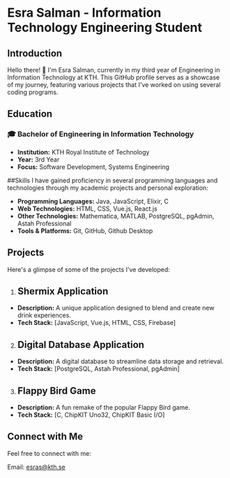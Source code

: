 # Esra Salman - Information Technology Engineering Student
## Introduction
Hello there! 👋 I'm Esra Salman, currently in my third year of Engineering in Information Technology at KTH. This GitHub profile serves as a showcase of my journey, featuring various projects that I've worked on using several coding programs.

## Education
### 🎓 Bachelor of Engineering in Information Technology

- **Institution:** KTH Royal Institute of Technology
- **Year:** 3rd Year
- **Focus:** Software Development, Systems Engineering

##Skills
I have gained proficiency in several programming languages and technologies through my academic projects and personal exploration:

- **Programming Languages:** Java, JavaScript, Elixir, C
- **Web Technologies:** HTML, CSS, Vue.js, React.js
- **Other Technologies:** Mathematica, MATLAB, PostgreSQL, pgAdmin, Astah Professional
- **Tools & Platforms:** Git, GitHub, Github Desktop

## Projects
Here's a glimpse of some of the projects I've developed:

1. ## Shermix Application

- **Description:** A unique application designed to blend and create new drink experiences.
- **Tech Stack:** [JavaScript, Vue.js, HTML, CSS, Firebase]

2. ## Digital Database Application

- **Description:** A digital database to streamline data storage and retrieval.
- **Tech Stack:** [PostgreSQL, Astah Professional, pgAdmin]

3. ## Flappy Bird Game

- **Description:** A fun remake of the popular Flappy Bird game.
- **Tech Stack:** [C,  ChipKIT Uno32, ChipKIT Basic I/O]

## Connect with Me
Feel free to connect with me:

Email: esras@kth.se

